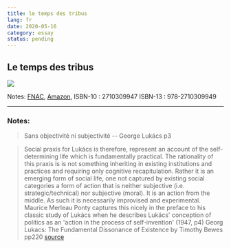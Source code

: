 ```yaml
---
title: le temps des tribus
lang: fr
date: 2020-05-16
category: essay
status: pending
---
```


## Le temps des tribus
![](https://images-na.ssl-images-amazon.com/images/I/51WvYd5eU4L._SX311_BO1,204,203,200_.jpg)

Notes:
[FNAC](https://livre.fnac.com/a13087303/Michel-Maffesoli-Le-temps-des-tribus), 
[Amazon](https://www.amazon.fr/temps-tribus-declin-lindividualisme-societes/dp/2710309947), 
ISBN-10 : 2710309947
ISBN-13 : 978-2710309949

---

### Notes:
> Sans objectivité ni subjectivité
> -- <quote> George Lukács </quote> p3

> Social praxis for Lukács is therefore, represent an account of the self-determining life which is fundamentally practical. The rationality of this praxis is is not something inheriting in existing institutions and practices and requiring only cognitive recapitulation. Rather it is an emerging form of social life, one not captured by existing social categories a form of action that is neither subjective (i.e. strategic/technical) nor subjective (moral). It is an action from the middle. As such it is necessarily improvised and experimental.
> Maurice Merleau Ponty captures this nicely in the preface to his classic study of Lukács when he describes Lukács' conception of politics as an 'action in the process of self-invention' (1947, p4)
>Georg Lukacs: The Fundamental Dissonance of Existence by Timothy Bewes pp220
> [source](https://books.google.de/books?id=D0MdGiHYIOQC&pg=PT220&lpg=PT220&dq=without++objectivity+nor+subjectivity++Gyorgy+Luk%C3%A1cs&source=bl&ots=vu3_mWehKt&sig=ACfU3U08pngx31KKlH8up7o4_XBCQcdFOw&hl=en&sa=X&ved=2ahUKEwiC4-ugu7jpAhWOYMAKHSe1DiEQ6AEwBnoECAcQAQ#v=onepage&q=without%20%20objectivity%20nor%20subjectivity%20%20Gyorgy%20Luk%C3%A1cs&f=false)

